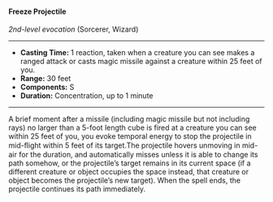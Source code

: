 #### Freeze Projectile
*2nd-level evocation* (Sorcerer, Wizard)
___
- **Casting Time:** 1 reaction, taken when a creature you can see makes a ranged attack or casts magic missile against a creature within 25 feet of you.
- **Range:** 30 feet
- **Components:** S
- **Duration:** Concentration, up to 1 minute
---
A brief moment after a missile (including magic missile but not including rays) no larger than a 5-foot length cube is fired at a creature you can see within 25 feet of you, you evoke temporal energy to stop the projectile in mid-ﬂight within 5 feet of its target.The projectile hovers unmoving in mid-air for the duration, and automatically misses unless it is able to change its path somehow, or the projectile’s target remains in its current space (if a different creature or object occupies the space instead, that creature or object becomes the projectile’s new target). When the spell ends, the projectile continues its path immediately.
